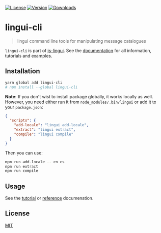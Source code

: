 [![License][Badge-License]][License]
[![Version][Badge-Version]][Package]
[![Downloads][Badge-Downloads]][Package]

# lingui-cli

> lingui command line tools for manipulating message catalogues

`lingui-cli` is part of [js-lingui][jsLingui]. See the [documentation][Documentation] for all information, tutorials and examples.

## Installation

```bash
yarn global add lingui-cli
# npm install --global lingui-cli
```

**Note:** If you don't wist to install package globally, it works locally
as well. However, you need either run it from `node_modules/.bin/lingui` or
add it to your `package.json`:

```json
{
  "scripts": {
    "add-locale": "lingui add-locale",
    "extract": "lingui extract",
    "compile": "lingui compile"
  }
}
```

Then you can use:

```bash
npm run add-locale -- en cs
npm run extract
npm run compile
```

## Usage

See the [tutorial][Tutorial] or [reference][Reference] documenation.

## License

[MIT][License]

[License]: https://github.com/lingui/js-lingui/blob/master/LICENSE.md
[jsLingui]: https://github.com/lingui/js-lingui
[Documentation]: https://lingui.github.io/js-lingui/
[Tutorial]: https://lingui.github.io/js-lingui/tutorials/cli.html
[Reference]: https://lingui.github.io/js-lingui/ref/cli.html
[Package]: https://www.npmjs.com/package/lingui-cli
[Badge-Downloads]: https://img.shields.io/npm/dw/lingui-cli.svg
[Badge-Version]: https://img.shields.io/npm/v/lingui-cli.svg 
[Badge-License]: https://img.shields.io/npm/l/lingui-cli.svg
